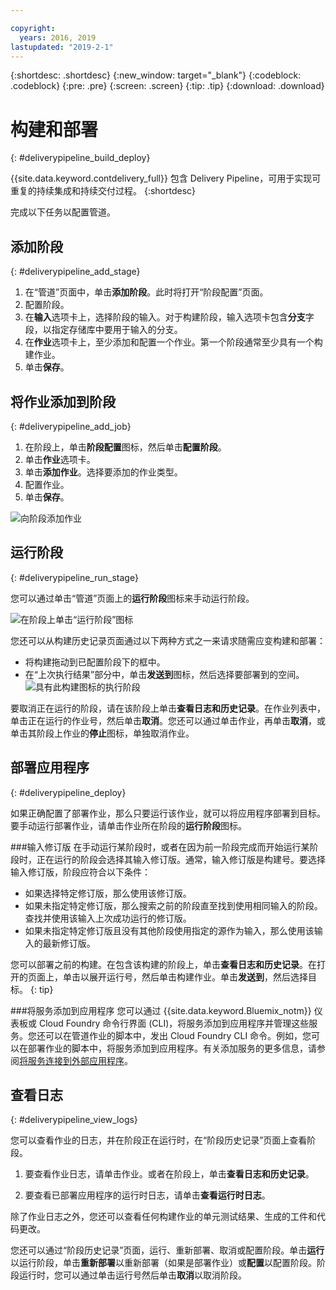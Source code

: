 ```yaml
---

copyright:
  years: 2016, 2019
lastupdated: "2019-2-1"
---
```

<!-- Copyright info at top of file: REQUIRED
    The copyright info is YAML content that must occur at the top of the MD file, before attributes are listed.
    It must be surrounded by 3 dashes.
    The value "years" can contain just one year or a two years separated by a comma. (years: 2014, 2016)
    Indentation as per the previous template must be preserved.
-->

{:shortdesc: .shortdesc}
{:new_window: target="_blank"}
{:codeblock: .codeblock}
{:pre: .pre}
{:screen: .screen}
{:tip: .tip}
{:download: .download}

# 构建和部署
{: #deliverypipeline_build_deploy}

{{site.data.keyword.contdelivery_full}} 包含 Delivery Pipeline，可用于实现可重复的持续集成和持续交付过程。
{:shortdesc}

完成以下任务以配置管道。

## 添加阶段
{: #deliverypipeline_add_stage}

1. 在“管道”页面中，单击**添加阶段**。此时将打开“阶段配置”页面。
2. 配置阶段。
  1. 在**输入**选项卡上，选择阶段的输入。对于构建阶段，输入选项卡包含**分支**字段，以指定存储库中要用于输入的分支。
  2. 在**作业**选项卡上，至少添加和配置一个作业。第一个阶段通常至少具有一个构建作业。
3. 单击**保存**。

## 将作业添加到阶段
{: #deliverypipeline_add_job}

1. 在阶段上，单击**阶段配置**图标，然后单击**配置阶段**。
2. 单击**作业**选项卡。
3. 单击**添加作业**。选择要添加的作业类型。
4. 配置作业。
5. 单击**保存**。

![向阶段添加作业](images/AddJob2.png)

## 运行阶段
{: #deliverypipeline_run_stage}

您可以通过单击“管道”页面上的**运行阶段**图标来手动运行阶段。

![在阶段上单击“运行阶段”图标](images/RunStage.png)

您还可以从构建历史记录页面通过以下两种方式之一来请求随需应变构建和部署：
* 将构建拖动到已配置阶段下的框中。
* 在“上次执行结果”部分中，单击**发送到**图标，然后选择要部署到的空间。![具有此构建图标的执行阶段](images/deploy_to.png)

要取消正在运行的阶段，请在该阶段上单击**查看日志和历史记录**。在作业列表中，单击正在运行的作业号，然后单击**取消**。您还可以通过单击作业，再单击**取消**，或单击其阶段上作业的**停止**图标，单独取消作业。

## 部署应用程序
{: #deliverypipeline_deploy}

如果正确配置了部署作业，那么只要运行该作业，就可以将应用程序部署到目标。要手动运行部署作业，请单击作业所在阶段的**运行阶段**图标。

###输入修订版
在手动运行某阶段时，或者在因为前一阶段完成而开始运行某阶段时，正在运行的阶段会选择其输入修订版。通常，输入修订版是构建号。要选择输入修订版，阶段应符合以下条件：

* 如果选择特定修订版，那么使用该修订版。
* 如果未指定特定修订版，那么搜索之前的阶段直至找到使用相同输入的阶段。查找并使用该输入上次成功运行的修订版。
* 如果未指定特定修订版且没有其他阶段使用指定的源作为输入，那么使用该输入的最新修订版。

您可以部署之前的构建。在包含该构建的阶段上，单击**查看日志和历史记录**。在打开的页面上，单击以展开运行号，然后单击构建作业。单击**发送到**，然后选择目标。
{: tip}

###将服务添加到应用程序
您可以通过 {{site.data.keyword.Bluemix_notm}} 仪表板或 Cloud Foundry 命令行界面 (CLI)，将服务添加到应用程序并管理这些服务。您还可以在管道作业的脚本中，发出 Cloud Foundry CLI 命令。例如，您可以在部署作业的脚本中，将服务添加到应用程序。有关添加服务的更多信息，请参阅[将服务连接到外部应用程序](/docs/resources?topic=resources-externalapp)。

## 查看日志
{: #deliverypipeline_view_logs}

您可以查看作业的日志，并在阶段正在运行时，在“阶段历史记录”页面上查看阶段。

1. 要查看作业日志，请单击作业。或者在阶段上，单击**查看日志和历史记录**。

2. 要查看已部署应用程序的运行时日志，请单击**查看运行时日志**。

除了作业日志之外，您还可以查看任何构建作业的单元测试结果、生成的工件和代码更改。

您还可以通过“阶段历史记录”页面，运行、重新部署、取消或配置阶段。单击**运行**以运行阶段，单击**重新部署**以重新部署（如果是部署作业）或**配置**以配置阶段。阶段运行时，您可以通过单击运行号然后单击**取消**以取消阶段。
